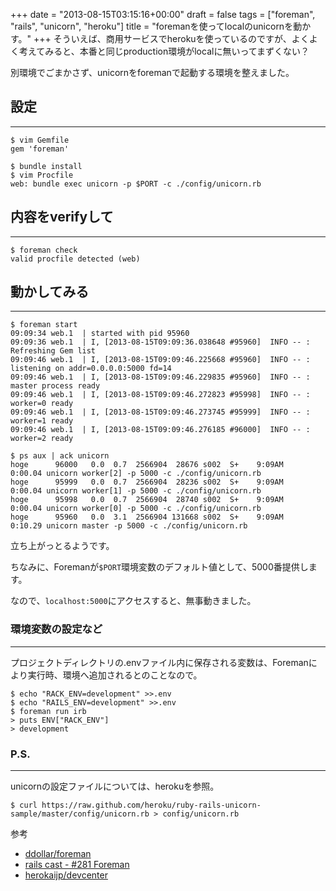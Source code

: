 +++
date = "2013-08-15T03:15:16+00:00"
draft = false
tags = ["foreman", "rails", "unicorn", "heroku"]
title = "foremanを使ってlocalのunicornを動かす。"
+++
そういえば、商用サービスでherokuを使っているのですが、よくよく考えてみると、本番と同じproduction環境がlocalに無いってまずくない？

別環境でごまかさず、unicornをforemanで起動する環境を整えました。

## 設定
***

	$ vim Gemfile
	gem 'foreman'
	
	$ bundle install
	$ vim Procfile
	web: bundle exec unicorn -p $PORT -c ./config/unicorn.rb

## 内容をverifyして
***
	$ foreman check
	valid procfile detected (web)

## 動かしてみる
***

	$ foreman start
	09:09:34 web.1  | started with pid 95960
	09:09:36 web.1  | I, [2013-08-15T09:09:36.038648 #95960]  INFO -- : Refreshing Gem list
	09:09:46 web.1  | I, [2013-08-15T09:09:46.225668 #95960]  INFO -- : listening on addr=0.0.0.0:5000 fd=14
	09:09:46 web.1  | I, [2013-08-15T09:09:46.229835 #95960]  INFO -- : master process ready
	09:09:46 web.1  | I, [2013-08-15T09:09:46.272823 #95998]  INFO -- : worker=0 ready
	09:09:46 web.1  | I, [2013-08-15T09:09:46.273745 #95999]  INFO -- : worker=1 ready
	09:09:46 web.1  | I, [2013-08-15T09:09:46.276185 #96000]  INFO -- : worker=2 ready

	$ ps aux | ack unicorn
	hoge      96000   0.0  0.7  2566904  28676 s002  S+    9:09AM   0:00.04 unicorn worker[2] -p 5000 -c ./config/unicorn.rb
	hoge      95999   0.0  0.7  2566904  28236 s002  S+    9:09AM   0:00.04 unicorn worker[1] -p 5000 -c ./config/unicorn.rb
	hoge      95998   0.0  0.7  2566904  28740 s002  S+    9:09AM   0:00.04 unicorn worker[0] -p 5000 -c ./config/unicorn.rb
	hoge      95960   0.0  3.1  2566904 131668 s002  S+    9:09AM   0:10.29 unicorn master -p 5000 -c ./config/unicorn.rb

立ち上がっとるようです。

ちなみに、Foremanが`$PORT`環境変数のデフォルト値として、5000番提供します。

なので、`localhost:5000`にアクセスすると、無事動きました。


### 環境変数の設定など
***

プロジェクトディレクトリの.envファイル内に保存される変数は、Foremanにより実行時、環境へ追加されるとのことなので。

	$ echo "RACK_ENV=development" >>.env
	$ echo "RAILS_ENV=development" >>.env
	$ foreman run irb
	> puts ENV["RACK_ENV"]
	> development

### P.S.
***

unicornの設定ファイルについては、herokuを参照。

```
$ curl https://raw.github.com/heroku/ruby-rails-unicorn-sample/master/config/unicorn.rb > config/unicorn.rb
```

参考

* [ddollar/foreman](https://github.com/ddollar/foreman)
* [rails cast - #281 Foreman](http://railscasts.com/episodes/281-foreman?language=ja&view=asciicast)
* [herokaijp/devcenter](https://github.com/herokaijp/devcenter/wiki/procfile)